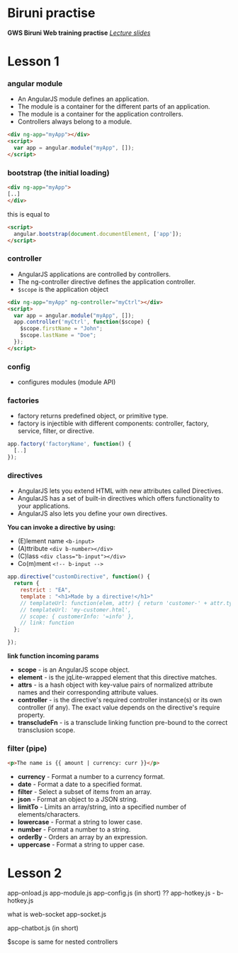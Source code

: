 # Biruni practise
**GWS Biruni Web training practise**
[*Lecture slides*](https://docs.google.com/presentation/d/1JonZ0fger0syAd7FftvJevrAO8LUyDyGFbudgi0xGTo/edit?usp=sharing)

# Lesson 1
### angular module
- An AngularJS module defines an application.
- The module is a container for the different parts of an application.
- The module is a container for the application controllers.
- Controllers always belong to a module.

```html
<div ng-app="myApp"></div>
<script>
  var app = angular.module("myApp", []);
</script>
```

### bootstrap (the initial loading)
```html
<div ng-app="myApp">
[..]
</div>
```
this is equal to
```html
<script>
  angular.bootstrap(document.documentElement, ['app']);
</script>
```

### controller
- AngularJS applications are controlled by controllers.
- The ng-controller directive defines the application controller.
- `$scope` is the application object

```html
<div ng-app="myApp" ng-controller="myCtrl"></div>
<script>
  var app = angular.module("myApp", []);
  app.controller('myCtrl', function($scope) {
    $scope.firstName = "John";
    $scope.lastName = "Doe";
  });
</script>
```

### config
- configures modules (module API)

### factories
- factory returns predefined object, or primitive type.
- factory is injectible with different components: controller, factory, service, filter, or directive.

```javascript
app.factory('factoryName', function() {
  [..]
});
```

### directives
- AngularJS lets you extend HTML with new attributes called Directives.
- AngularJS has a set of built-in directives which offers functionality to your applications.
- AngularJS also lets you define your own directives.

**You can invoke a directive by using:**
- (E)lement name `<b-input>`
- (A)ttribute `<div b-number></div>`
- (C)lass `<div class="b-input"></div>`
- Co(m)ment `<!-- b-input -->`

```javascript
app.directive("customDirective", function() {
  return {
    restrict : "EA",
    template : "<h1>Made by a directive!</h1>"
    // templateUrl: function(elem, attr) { return 'customer-' + attr.type + '.html'; },
    // templateUrl: 'my-customer.html',
    // scope: { customerInfo: '=info' },
    // link: function
  };

});
```
**link function incoming params**
- **scope** - is an AngularJS scope object.
- **element** - is the jqLite-wrapped element that this directive matches.
- **attrs** - is a hash object with key-value pairs of normalized attribute names and their corresponding attribute values.
- **controller** - is the directive's required controller instance(s) or its own controller (if any). The exact value depends on the directive's require property.
- **transcludeFn** - is a transclude linking function pre-bound to the correct transclusion scope.

### filter (pipe)
```html
<p>The name is {{ amount | currency: curr }}</p>
```

- **currency** - Format a number to a currency format.
- **date** - Format a date to a specified format.
- **filter** - Select a subset of items from an array.
- **json** - Format an object to a JSON string.
- **limitTo** - Limits an array/string, into a specified number of elements/characters.
- **lowercase** - Format a string to lower case.
- **number** - Format a number to a string.
- **orderBy** - Orders an array by an expression.
- **uppercase** - Format a string to upper case.

# Lesson 2

app-onload.js
app-module.js
app-config.js (in short) ??
app-hotkey.js - b-hotkey.js

what is web-socket
app-socket.js

app-chatbot.js (in short)

$scope is same for nested controllers
